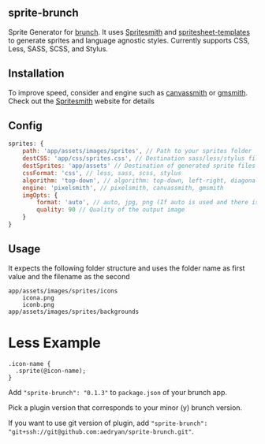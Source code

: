 ## sprite-brunch
Sprite Generator for [brunch](http://brunch.io).
It uses [Spritesmith](https://github.com/Ensighten/spritesmith) and [spritesheet-templates](https://github.com/twolfson/spritesheet-templates) to generate sprites and language agnostic styles.
Currently supports CSS, Less, SASS, SCSS, and Stylus.

## Installation
To improve speed, consider and engine such as [canvassmith](https://github.com/twolfson/canvassmith) or [gmsmith](https://github.com/twolfson/gmsmith).
Check out the [Spritesmith](https://github.com/Ensighten/spritesmith#engines) website for details

## Config
```javascript
sprites: {
	path: 'app/assets/images/sprites', // Path to your sprites folder
	destCSS: 'app/css/sprites.css', // Destination sass/less/stylus files
	destSprites: 'app/assets' // Destination of generated sprite files
	cssFormat: 'css', // less, sass, scss, stylus
	algorithm: 'top-down', // algorithm: top-down, left-right, diagonal (\ format), alt-diagonal
	engine: 'pixelsmith', // pixelsmith, canvassmith, gmsmith
	imgOpts: {
		format: 'auto', // auto, jpg, png (If auto is used and there is png and jpg in a folder the sprite will be jpg)
		quality: 90 // Quality of the output image
	}
}
```

## Usage
It expects the following folder structure and uses the folder name as first value and the filename as the second

```
app/assets/images/sprites/icons
	icona.png
	iconb.png
app/assets/images/sprites/backgrounds
```

# Less Example

```less
.icon-name {
  .sprite(@icon-name);
}
```

Add `"sprite-brunch": "0.1.3"` to `package.json` of your brunch app.

Pick a plugin version that corresponds to your minor (y) brunch version.

If you want to use git version of plugin, add
`"sprite-brunch": "git+ssh://git@github.com:aedryan/sprite-brunch.git"`.
